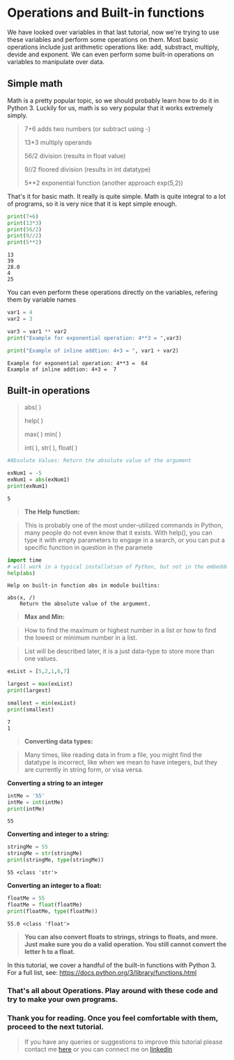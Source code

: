 
# Operations and Built-in functions

We have looked over variables in that last tutorial, now we're trying to use these variables and perform some operations on them. Most basic operations include just arithmetic operations like: add, substract, multiply, devide and exponent. We can even perform some built-in operations on variables to manipulate over data.

## Simple math

Math is a pretty popular topic, so we should probably learn how to do it in Python 3. Luckily for us, math is so very popular that it works extremely simply.


> 7+6                adds two numbers (or subtract using -)
> 
> 13*3               multiply operands
>
> 56/2               division (results in float value)
>
> 9//2               floored division (results in int datatype)
>
> 5**2               exponential function (another approach exp(5,2))

That's it for basic math. It really is quite simple. Math is quite integral to a lot of programs, so it is very nice that it is kept simple enough.


```python
print(7+6)
print(13*3)
print(56/2)
print(9//2)
print(5**2)
```

    13
    39
    28.0
    4
    25


You can even perform these operations directly on the variables, refering them by variable names


```python
var1 = 4
var2 = 3

var3 = var1 ** var2
print("Example for exponential operation: 4**3 = ",var3)

print("Example of inline addtion: 4+3 = ", var1 + var2)
```

    Example for exponential operation: 4**3 =  64
    Example of inline addtion: 4+3 =  7


## Built-in operations

> abs( )
>
> help( )
>
> max( ) min( )
>
> int( ), str( ), float( )


```python
#Absolute Values: Return the absolute value of the argument

exNum1 = -5
exNum1 = abs(exNum1)
print(exNum1)
```

    5


>**The Help function:**

>This is probably one of the most under-utilized commands in Python, many people do not even know that it exists. With help(), you can type it with empty parameters to engage in a search, or you can put a specific function in question in the paramete


```python
import time
# will work in a typical installation of Python, but not in the embedded editor
help(abs)
```

    Help on built-in function abs in module builtins:
    
    abs(x, /)
        Return the absolute value of the argument.
    


> **Max and Min:**

>How to find the maximum or highest number in a list or how to find the lowest or minimum number in a list.

> List will be described later, it is a just data-type to store more than one values.


```python
exList = [5,2,1,6,7]

largest = max(exList)
print(largest)

smallest = min(exList)
print(smallest)
```

    7
    1


>**Converting data types:**

>Many times, like reading data in from a file, you might find the datatype is incorrect, like when we mean to have integers, but they are currently in string form, or visa versa.

**Converting a string to an integer**


```python
intMe = '55'
intMe = int(intMe)
print(intMe)
```

    55


**Converting and integer to a string:**


```python
stringMe = 55
stringMe = str(stringMe)
print(stringMe, type(stringMe))
```

    55 <class 'str'>


**Converting an integer to a float:**


```python
floatMe = 55
floatMe = float(floatMe)
print(floatMe, type(floatMe))
```

    55.0 <class 'float'>


> **You can also convert floats to strings, strings to floats, and more. Just make sure you do a valid operation. You still cannot convert the letter h to a float.**

In this tutorial, we cover a handful of the built-in functions with Python 3. For a full list, see: https://docs.python.org/3/library/functions.html

### That's all about Operations. Play around with these code and try to make your own programs.


### Thank you for reading. Once you feel comfortable with them, proceed to the next tutorial.

>If you have any queries or suggestions to improve this tutorial please contact me [here](https://www.skillconnect.wixsite.com/home) or you can connect me on [linkedin](https//:www.linkedin.com/shubham99bisht)
